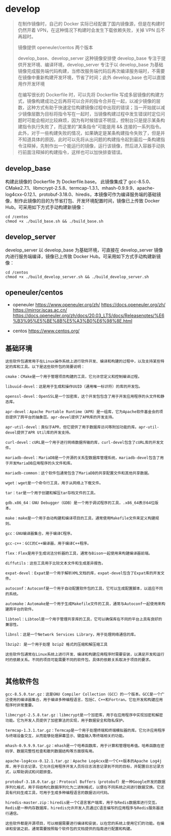 # develop

> 在制作镜像时，自己的 Docker 实际已经配置了国内镜像源，但是在构建时仍然开着 VPN，在这种情况下构建时会发生下载依赖失败，关掉 VPN 后不再超时。
>
> 镜像提供 openeuler/centos 两个版本
>
> develop_base、develop_server 这种镜像安排使 develop_base 专注于提供开发环境、编译环境，develop_server 专注于以 develop_base 为基础镜像完成服务端代码构建，当修改服务端代码后再次编译服务端时，不需要在镜像中重新构建开发环境，节省了时间；此外 develop_base 也可以直接用作开发环境
>
> 在编写很长的 Dockerfile 时，可以先将 Dockerfile 写成多层镜像的构建方式，镜像构建成功之后再将可以合并的指令合并在一起，以减少镜像的层数，这种方式有助于快速定位构建镜像过程中出现的错误；当一开始就以减少镜像层数为目标将指令写在一起时，当镜像构建过程中发生错误时定位问题时可能会相对比较麻烦，因为有时候错误不明显，控制台只是提示某条构建指令执行失败了，而这里的“某条指令”可能是用 && 连接的一系列指令。此外，对于一些构建失败的情况，如果确定是某条构建指令失败了，但是并不知道具体的原因，此时可以先将从出问题的构建指令起到最后一条构建指令注释掉，先制作出一个能运行的镜像，运行该镜像，然后进入容器手动执行前面注释掉的构建指令，这样也可以加快排查错误。

## develop_base

构建此镜像的 Dockerfile 为 Dockerfile.base。 此镜像集成了 gcc-8.5.0、CMake2.7.1、libmcrypt-2.5.8、termcap-1.3.1、mhash-0.9.9.9、apache-log4cxx-0.12.1、protobuf-3.18.0、hiredis，本镜像可作为编译服务端的基础镜像，制作此镜像的目的为节省打包、开发环境配置时间，镜像已上传致 Docker Hub。可采用如下方式手动构建新镜像：

```shell
cd /centos
chmod +x ./build_base.sh && ./build_base.sh

```

## develop_server

develop_server 以 develop_base 为基础环境，可直接在 develop_server 镜像内进行服务端编译，镜像已上传致 Docker Hub。可采用如下方式手动构建新镜像：

```shell
cd /centos
chmod +x ./build_develop_server.sh && ./build_develop_server.sh
```




## openeuler/centos

- openeuler
https://www.openeuler.org/zh/
https://docs.openeuler.org/zh/
https://mirror.iscas.ac.cn/
https://docs.openeuler.org/zh/docs/20.03_LTS/docs/Releasenotes/%E6%B3%95%E5%BE%8B%E5%A3%B0%E6%98%8E.html

- centos
https://www.centos.org/

## 基础环境

```shell
这些软件包通常用于在Linux操作系统上进行软件开发、编译和构建的过程中，以及支持某些特定的库和工具。以下是这些软件包的简要说明：

cmake：CMake是一个用于管理项目构建的工具，它允许您定义和控制编译过程。

libuuid-devel：这是用于生成和操作UUID（通用唯一标识符）的库的开发包。

openssl-devel：OpenSSL是一个加密库，这个开发包包含了用于开发应用程序的头文件和静态库。

apr-devel：Apache Portable Runtime（APR）是一组库，它为Apache软件基金会的项目提供了跨平台的抽象层。apr-devel提供了APR库的开发支持。

apr-util-devel：类似于APR，但它提供了用于数据库访问等附加功能的库。apr-util-devel提供了APR Util库的开发支持。

curl-devel：cURL是一个用于进行网络数据传输的库，curl-devel包含了cURL库的开发文件。

mariadb-devel：MariaDB是一个开源的关系型数据库管理系统，mariadb-devel包含了用于开发MariaDB应用程序的头文件和库。

mariadb-common：这个软件包通常包含了MariaDB的共享配置文件和其他共享数据。

wget：wget是一个命令行工具，用于从网络上下载文件。

tar：tar是一个用于创建和解压tar存档文件的工具。

gdb.x86_64：GNU Debugger（GDB）是一个用于调试程序的工具，.x86_64表示64位版本。

make：make是一个用于自动构建和编译项目的工具，通常使用Makefile文件来定义构建规则。

gcc：GNU编译器集合，用于编译C程序。

gcc-c++：GCC的C++编译器，用于编译C++程序。

flex：Flex是用于生成词法分析器的工具，通常与Bison一起使用来构建编译器前端。

diffutils：这些工具用于比较文本文件和生成差异报告。

expat-devel：Expat是一个用于解析XML文档的库，expat-devel包含了Expat库的开发文件。

autoconf：Autoconf是一个用于自动配置软件包的工具，它可以生成配置脚本，以适应不同的系统。

automake：Automake是一个用于生成Makefile文件的工具，通常与Autoconf一起使用来构建跨平台的软件。

libtool：Libtool是一个用于管理共享库的工具，它可以确保库在不同的平台上具有良好的兼容性。

libnsl：这是一个Network Services Library，用于处理网络通信的库。

lbzip2: 是一个用于处理 bzip2 格式的压缩和解压缩工具

这些软件包通常在Linux系统上进行开发、编译和构建应用程序时需要安装，以满足开发和运行时的依赖关系。不同的项目可能需要不同的软件包，具体的依赖关系取决于项目的要求。


```

## 其他软件包

```shell
gcc-8.5.0.tar.gz：这是GNU Compiler Collection（GCC）的一个版本。GCC是一个广泛使用的编译器集合，用于编译多种编程语言，包括C、C++和Fortran。它在开发和构建应用程序时非常重要。

libmcrypt-2.5.8.tar.gz：libmcrypt是一个加密库，用于在应用程序中实现加密和解密功能。它为开发人员提供了加密算法的实现，用于数据安全和隐私保护。

termcap-1.3.1.tar.gz：Termcap是一个用于处理终端和终端模拟器的库。它允许应用程序与终端设备交互，从而能够处理屏幕显示、键盘输入等终端相关的功能。

mhash-0.9.9.9.tar.gz：mhash是一个哈希函数库，用于计算和管理哈希值。哈希函数在密码学、数据完整性检查和散列数据结构等方面很有用。

apache-log4cxx-0.12.1.tar.gz：Apache Log4cxx是一个C++版本的Apache Log4j库，用于日志记录。它允许应用程序开发人员将日志消息记录到不同的目标，并配置日志记录方式，以帮助调试和问题排查。

protobuf-3.18.0.tar.gz：Protocol Buffers（protobuf）是一种Google开发的数据序列化格式，用于将结构化数据序列化为二进制格式，以便在不同系统之间进行数据交换。它还具有代码生成工具，可用于生成多种编程语言的数据访问代码。

hiredis-master.zip：hiredis是一个C语言客户端库，用于与Redis数据库进行交互。Redis是一种内存数据库，hiredis允许开发人员通过C语言编写的应用程序与Redis服务器进行通信。

这些软件都是开源项目，可以根据需要进行编译和安装，以在您的系统上使用它们的功能。在编译和安装之前，通常需要按照每个软件包的文档提供的指南进行配置和构建。
```
